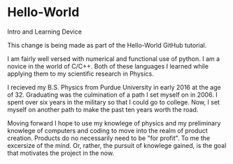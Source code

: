 # Hello-World
Intro and Learning Device

This change is being made as part of the Hello-World GitHub tutorial.

I am fairly well versed with numerical and functional use of python.
I am a novice in the world of C/C++. Both of these languages I learned
while applying them to my scientific research in Physics. 

I recieved my B.S. Physics from Purdue University in early 2016 at the 
age of 32. Graduating was the culmination of a path I set myself on 
in 2006. I spent over six years in the military so that I could go 
to college. Now, I set myself on another path to make the past ten years 
worth the road.

Moving forward I hope to use my knowlege of physics and my preliminary 
knowlege of computers and coding to move into the realm of product creation.
Products do no necessarily need to be "for profit". To me the excersize of 
the mind. Or, rather, the pursuit of knowlege gained, is the goal that 
motivates the project in the now.
